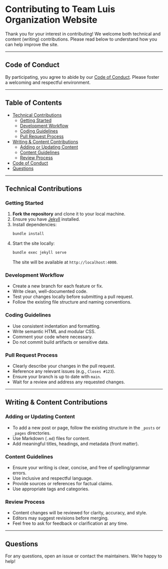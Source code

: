 # Contributing to Team Luis Organization Website

Thank you for your interest in contributing! We welcome both technical and content (writing) contributions. Please read below to understand how you can help improve the site.

---

## Code of Conduct

By participating, you agree to abide by our [Code of Conduct](CODE_OF_CONDUCT.md). Please foster a welcoming and respectful environment.

---

## Table of Contents

- [Technical Contributions](#technical-contributions)
  - [Getting Started](#getting-started)
  - [Development Workflow](#development-workflow)
  - [Coding Guidelines](#coding-guidelines)
  - [Pull Request Process](#pull-request-process)
- [Writing & Content Contributions](#writing--content-contributions)
  - [Adding or Updating Content](#adding-or-updating-content)
  - [Content Guidelines](#content-guidelines)
  - [Review Process](#review-process)
- [Code of Conduct](#code-of-conduct)
- [Questions](#questions)

---

## Technical Contributions

### Getting Started

1. **Fork the repository** and clone it to your local machine.
2. Ensure you have [Jekyll](https://jekyllrb.com/docs/installation/#requirements) installed.
3. Install dependencies:
    ```sh
    bundle install
    ```
4. Start the site locally:
    ```sh
    bundle exec jekyll serve
    ```
    The site will be available at `http://localhost:4000`.

### Development Workflow

- Create a new branch for each feature or fix.
- Write clean, well-documented code.
- Test your changes locally before submitting a pull request.
- Follow the existing file structure and naming conventions.

### Coding Guidelines

- Use consistent indentation and formatting.
- Write semantic HTML and modular CSS.
- Comment your code where necessary.
- Do not commit build artifacts or sensitive data.

### Pull Request Process

- Clearly describe your changes in the pull request.
- Reference any relevant issues (e.g., `Closes #123`).
- Ensure your branch is up to date with `main`.
- Wait for a review and address any requested changes.

---

## Writing & Content Contributions

### Adding or Updating Content

- To add a new post or page, follow the existing structure in the `_posts` or `_pages` directories.
- Use Markdown (`.md`) files for content.
- Add meaningful titles, headings, and metadata (front matter).

### Content Guidelines

- Ensure your writing is clear, concise, and free of spelling/grammar errors.
- Use inclusive and respectful language.
- Provide sources or references for factual claims.
- Use appropriate tags and categories.

### Review Process

- Content changes will be reviewed for clarity, accuracy, and style.
- Editors may suggest revisions before merging.
- Feel free to ask for feedback or clarification at any time.

---

## Questions

For any questions, open an issue or contact the maintainers. We’re happy to help!
